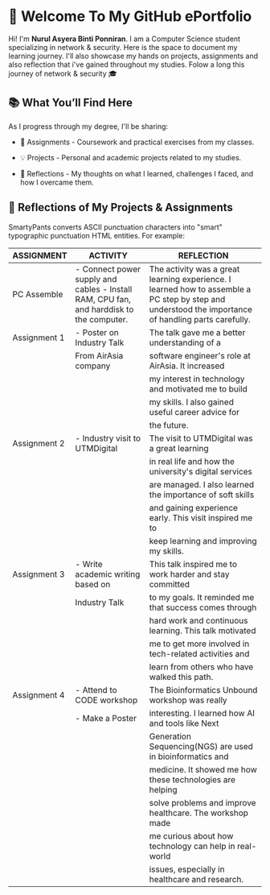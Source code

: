 # 🚀 Welcome To My GitHub ePortfolio

Hi! I'm **Nurul Asyera Binti Ponniran**. I am a Computer Science student specializing in network & security. Here is the space to document my learning journey. I'll also showcase my hands on projects, assignments and also reflection that i've gained throughout my studies. Folow a long this journey of network & security 🎓 

## 📚 What You’ll Find Here
As I progress through my degree, I'll be sharing:

- 📝 Assignments - Coursework and practical exercises from my classes.

- 💡 Projects - Personal and academic projects related to my studies.

- 🔄 Reflections - My thoughts on what I learned, challenges I faced, and how I overcame them.

## 🔬 Reflections of My Projects & Assignments

SmartyPants converts ASCII punctuation characters into "smart" typographic punctuation HTML entities. For example:

|    ASSIGNMENT    |              ACTIVITY             |                        REFLECTION                        |
|------------------|-----------------------------------|----------------------------------------------------------|
|PC Assemble       |- Connect power supply and cables - Install RAM, CPU fan, and harddisk to the computer.| The activity was a great learning experience. I learned how to assemble a PC step by step and understood the importance of handling parts carefully.|
|Assignment 1      |- Poster on Industry Talk          | The talk gave me a better understanding of a             |
|                  |  From AirAsia company             | software engineer's role at AirAsia. It increased        |
|                  |                                   | my interest in technology and motivated me to build      |
|                  |                                   | my skills. I also gained useful career advice for        |
|                  |                                   | the future.                                              |
|Assignment 2      |- Industry visit to UTMDigital     | The visit to UTMDigital was a great learning             |
|                  |                                   | in real life and how the university's digital services   |
|                  |                                   | are managed. I also learned the importance of soft skills|
|                  |                                   | and gaining experience early. This visit inspired me to  |
|                  |                                   | keep learning and improving my skills.                   |
|Assignment 3      |- Write academic writing based on  | This talk inspired me to work harder and stay committed  |
|                  |  Industry Talk                    | to my goals. It reminded me that success comes through   |
|                  |                                   | hard work and continuous learning. This talk motivated   |
|                  |                                   | me to get more involved in tech-related activities and   |
|                  |                                   | learn from others who have walked this path.             |
|Assignment 4      |- Attend to CODE workshop          | The Bioinformatics Unbound workshop was really           |
|                  |- Make a Poster                    | interesting. I learned how AI and tools like Next        |
|                  |                                   | Generation Sequencing(NGS) are used in bioinformatics and|
|                  |                                   | medicine. It showed me how these technologies are helping|
|                  |                                   | solve problems and improve healthcare. The workshop made |
|                  |                                   | me curious about how technology can help in real-world   |
|                  |                                   | issues, especially in healthcare and research.           |
